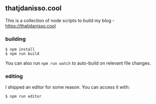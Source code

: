 ## thatjdanisso.cool

This is a collection of node scripts to build my blog - https://thatjdanisso.cool

### building

```
$ npm install
$ npm run build
```

You can also run `npm run watch` to auto-build on relevant file changes.

### editing

I shipped an editor for some reason. You can access it with:

```
$ npm run editor
```
